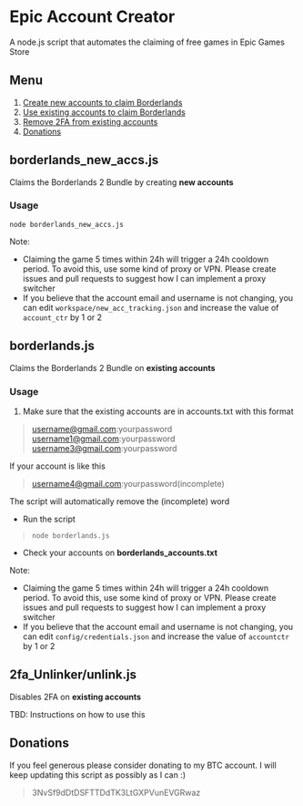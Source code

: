# Epic Account Creator

A node.js script that automates the claiming of
 free games in Epic Games Store

## Menu
1. [Create new accounts to claim Borderlands](#borderlands_new_accs.js)
2. [Use existing accounts to claim Borderlands](#borderlands.js)
3. [Remove 2FA from existing accounts](#2fa_Unlinker/unlink.js)
4. [Donations](#Donations)

## borderlands_new_accs.js
Claims the Borderlands 2 Bundle by creating **new accounts**
### Usage
`node borderlands_new_accs.js`

Note:
- Claiming the game 5 times within 24h will trigger a 24h cooldown period.
To avoid this, use some kind of proxy or VPN. Please create issues and pull 
requests to suggest how I can implement a proxy switcher
- If you believe that the account email and username is not changing,
you can edit `workspace/new_acc_tracking.json` and increase the value of 
`account_ctr` by 1 or 2

## borderlands.js 
Claims the Borderlands 2 Bundle on **existing accounts**

### Usage
 1.  Make sure that the existing accounts are in accounts.txt with this format

> username@gmail.com:yourpassword <br>
> username1@gmail.com:yourpassword <br>
> username3@gmail.com:yourpassword <br>

 If your account is like this 

> username4@gmail.com:yourpassword(incomplete)

 The script will automatically remove the (incomplete) word
 
 - Run the script

> `node borderlands.js` 
 - Check your accounts on **borderlands_accounts.txt**
 
Note:
- Claiming the game 5 times within 24h will trigger a 24h cooldown period.
To avoid this, use some kind of proxy or VPN. Please create issues and pull 
requests to suggest how I can implement a proxy switcher
- If you believe that the account email and username is not changing,
you can edit `config/credentials.json` and increase the value of 
`accountctr` by 1 or 2

## 2fa_Unlinker/unlink.js
Disables 2FA on **existing accounts**

TBD: Instructions on how to use this

## Donations
If you feel generous please consider donating to my BTC account. I will keep updating this script as possibly as I can :) 

> 3NvSf9dDtDSFTTDdTK3LtGXPVunEVGRwaz
